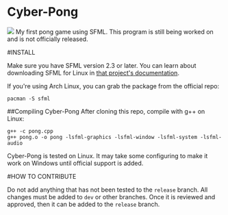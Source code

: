 # Cyber-Pong
![](https://github.com/izz-j/Cyber-Pong/raw/release/pong1.gif)
My first pong game using SFML. This program is still being worked on and is not
officially released.

#INSTALL

Make sure you have SFML version 2.3 or later. You can learn about downloading
SFML for Linux in [that project's
documentation](http://www.sfml-dev.org/tutorials/2.3/start-linux.php).

If you're using Arch Linux, you can grab the package from the official repo:
    
    pacman -S sfml

##Compiling Cyber-Pong
After cloning this repo, compile with g++ on Linux:

    g++ -c pong.cpp
    g++ pong.o -o pong -lsfml-graphics -lsfml-window -lsfml-system -lsfml-audio

Cyber-Pong is tested on Linux. It may take some configuring to make it work on
Windows until official support is added.

#HOW TO CONTRIBUTE

Do not add anything that has not been tested to the `release` branch. All changes
must be added to `dev` or other branches. Once it is reviewed and approved,
then it can be added to the `release` branch.
